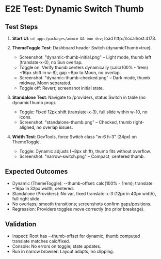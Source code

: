 # E2E Test: Dynamic Switch Thumb

## Test Steps

1. **Start UI**: `cd apps/packages/admin && bun dev`; load http://localhost:4173.

2. **ThemeToggle Test**: Dashboard header Switch (dynamicThumb=true).
   - Screenshot: \"dynamic-thumb-initial.png\" – Light mode, thumb left (translate-x-0), no Sun overlap.
   - Toggle on: Verify thumb centers dynamically (calc(100% - 1rem) ~16px shift in w-8), gap ~8px to Moon, no overlap.
   - Screenshot: \"dynamic-thumb-checked.png\" – Dark mode, thumb midway, Moon separated.
   - Toggle off: Revert; screenshot initial state.

3. **Standalone Test**: Navigate to /providers, status Switch in table (no dynamicThumb prop).
   - Toggle: Fixed 12px shift (translate-x-3), full slide within w-10, no icons.
   - Screenshot: \"standalone-thumb.png\" – Checked, thumb right-aligned, no overlap issues.

4. **Width Test**: DevTools, force Switch class &quot;w-6 h-3&quot; (24px) on ThemeToggle.
   - Toggle: Dynamic adjusts (~8px shift), thumb fits without overflow.
   - Screenshot: \"narrow-switch.png\" – Compact, centered thumb.

## Expected Outcomes

- Dynamic (ThemeToggle): --thumb-offset: calc(100% - 1rem); translate ~16px in 32px width, centered.
- Standalone (Providers): No var, fixed translate-x-3 (12px in 40px width), full right slide.
- No overlaps; smooth transitions; screenshots confirm gaps/positions.
- Regression: Providers toggles move correctly (no prior breakage).

## Validation

- Inspect: Root has --thumb-offset for dynamic; thumb computed translate matches calc/fixed.
- Console: No errors on toggle; state updates.
- Run in narrow browser: Layout adapts, no clipping.